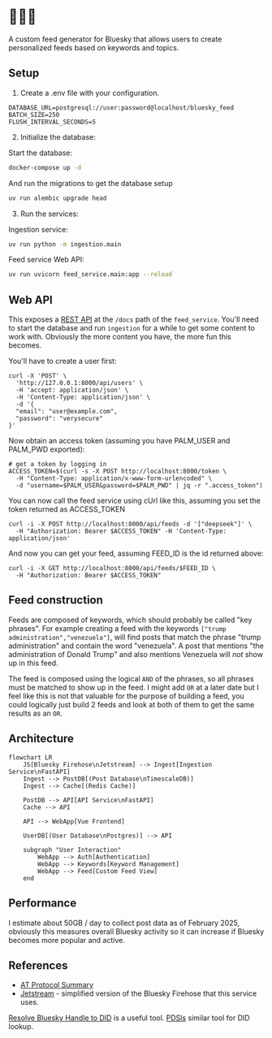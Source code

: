 # 👩‍💻🌴

A custom feed generator for Bluesky that allows users to create personalized feeds based on keywords and topics.

## Setup

1. Create a .env file with your configuration.
```
DATABASE_URL=postgresql://user:password@localhost/bluesky_feed
BATCH_SIZE=250
FLUSH_INTERVAL_SECONDS=5
```

2. Initialize the database:

Start the database:
```bash
docker-compose up -d
```

And run the migrations to get the database setup
```bash
uv run alembic upgrade head
```


3. Run the services:

Ingestion service:
```bash
uv run python -m ingestion.main
```

Feed service Web API:
```bash
uv run uvicorn feed_service.main:app --reload
```

## Web API

This exposes a [REST API](http://localhost:8000/docs) at the `/docs` path of the `feed_service`. You'll need to start the database and run `ingestion` for a while to get some content to work with. Obviously the more content you have, the more fun this becomes.

You'll have to create a user first:
```
curl -X 'POST' \
  'http://127.0.0.1:8000/api/users' \
  -H 'accept: application/json' \
  -H 'Content-Type: application/json' \
  -d '{
  "email": "user@example.com",
  "password": "verysecure"
}'
```

Now obtain an access token (assuming you have PALM_USER and PALM_PWD exported):
```
# get a token by logging in
ACCESS_TOKEN=$(curl -s -X POST http://localhost:8000/token \
  -H "Content-Type: application/x-www-form-urlencoded" \
  -d "username=$PALM_USER&password=$PALM_PWD" | jq -r ".access_token")
```

You can now call the feed service using cUrl like this, assuming you set the token returned as ACCESS_TOKEN

```
curl -i -X POST http://localhost:8000/api/feeds -d '["deepseek"]' \
  -H "Authorization: Bearer $ACCESS_TOKEN" -H 'Content-Type: application/json'
```

And now you can get your feed, assuming FEED_ID is the id returned above:

```
curl -i -X GET http://localhost:8000/api/feeds/$FEED_ID \
  -H "Authorization: Bearer $ACCESS_TOKEN"
```

## Feed construction

Feeds are composed of keywords, which should probably be called "key phrases". For example creating a feed with the keywords `["trump administration","venezuela"]`, will find posts that match the phrase "trump administration" and contain the word "venezuela". A post that mentions "the administration of Donald Trump" and also mentions Venezuela will _not_ show up in this feed.

The feed is composed using the logical `AND` of the phrases, so all phrases must be matched to show up in the feed. I might add `OR` at a later date but I feel like this is not that valuable for the purpose of building a feed, you could logically just build 2 feeds and look at both of them to get the same results as an `OR`.

## Architecture

```mermaid
flowchart LR
    JS[Bluesky Firehose\nJetstream] --> Ingest[Ingestion Service\nFastAPI]
    Ingest --> PostDB[(Post Database\nTimescaleDB)]
    Ingest --> Cache[(Redis Cache)]

    PostDB --> API[API Service\nFastAPI]
    Cache --> API

    API --> WebApp[Vue Frontend]

    UserDB[(User Database\nPostgres)] --> API

    subgraph "User Interaction"
        WebApp --> Auth[Authentication]
        WebApp --> Keywords[Keyword Management]
        WebApp --> Feed[Custom Feed View]
    end
```


## Performance

I estimate about 50GB / day to collect post data as of February 2025, obviously this measures overall Bluesky activity so it can increase if Bluesky becomes more popular and active.

## References

* [AT Protocol Summary](https://en.wikipedia.org/wiki/AT_Protocol)
* [Jetstream](https://github.com/bluesky-social/jetstream) - simplified version of the Bluesky Firehose that this service uses.

[Resolve Bluesky Handle to DID](https://tools.simonwillison.net/bluesky-resolve) is a useful tool.
[PDSls](https://pdsls.dev/at/did:plc:mqne6vqaz2flizfdszbqcvv6) similar tool for DID lookup.